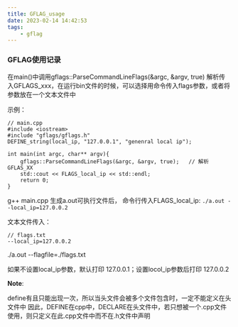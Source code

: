 ```yaml
---
title: GFLAG_usage
date: 2023-02-14 14:42:53
tags:
    - gflag
---
```


### GFLAG使用记录

在main()中调用gflags::ParseCommandLineFlags(&argc, &argv, true) 解析传入GFLAGS_xxx，在运行bin文件的时候，可以选择用命令传入flags参数，或者将参数放在一个文本文件中

示例：
```
// main.cpp
#include <iostream>
#include "gflags/gflags.h"
DEFINE_string(local_ip, "127.0.0.1", "genenral local ip");

int main(int argc, char** argv){
    gflags::ParseCommandLineFlags(&argc, &argv, true);   // 解析GFLAS_XX 
    std::cout << FLAGS_local_ip << std::endl; 
    return 0;
}
```

g++ main.cpp 生成a.out可执行文件后，
命令行传入FLAGS_local_ip: 
```./a.out --local_ip=127.0.0.2```

文本文件传入：
```
// flags.txt
--local_ip=127.0.0.2
```
./a.out --flagfile=./flags.txt

如果不设置local_ip参数，默认打印 127.0.0.1；设置locol_ip参数后打印 127.0.0.2

**Note**:

define有且只能出现一次，所以当头文件会被多个文件包含时，一定不能定义在头文件中
因此，DEFINE在cpp中，DECLARE在头文件中，若只想被一个.cpp文件使用，则只定义在此.cpp文件中而不在.h文件中声明
